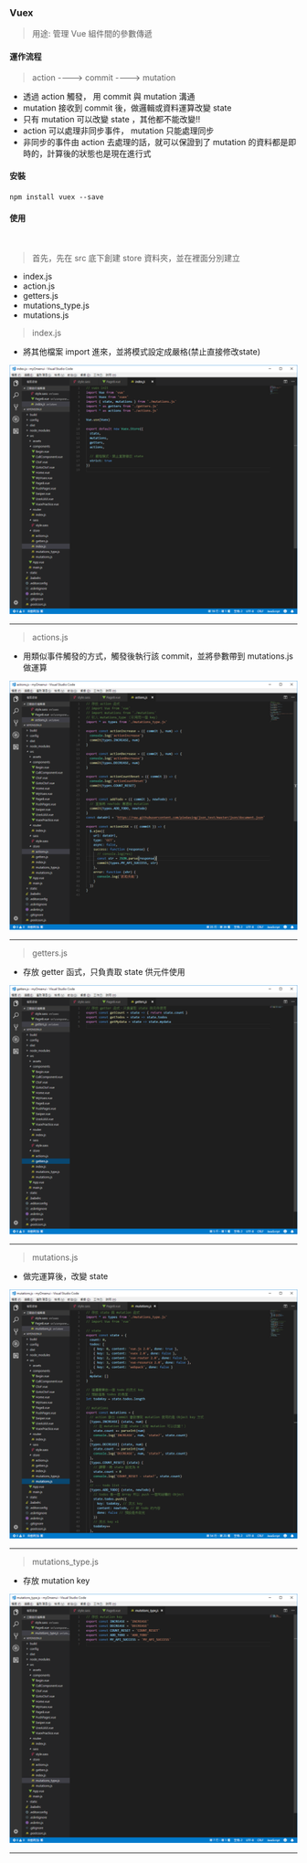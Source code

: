 ### Vuex

> 用途: 管理 Vue 組件間的參數傳遞

#### 運作流程

> action ----> commit ----> mutation

* 透過 action 觸發， 用 commit 與 mutation 溝通
* mutation 接收到 commit 後，做邏輯或資料運算改變 state
* 只有 mutation 可以改變 state ，其他都不能改變!!
* action 可以處理非同步事件， mutation 只能處理同步
* 非同步的事件由 action 去處理的話，就可以保證到了 mutation 的資料都是即時的，計算後的狀態也是現在進行式

#### 安裝

    npm install vuex --save

#### 使用
    
> 首先，先在 src 底下創建 store 資料夾，並在裡面分別建立

* index.js
* action.js
* getters.js
* mutations_type.js
* mutations.js

> index.js

* 將其他檔案 import 進來，並將模式設定成嚴格(禁止直接修改state)

![index.js](https://github.com/piedasing/vue-cli/blob/swiper/imgs/vuex/index.png "index.js")

***

> actions.js

* 用類似事件觸發的方式，觸發後執行該 commit，並將參數帶到 mutations.js 做運算

![actions.js](https://github.com/piedasing/vue-cli/blob/swiper/imgs/vuex/actions.png "actions.js")

***

> getters.js

* 存放 getter 函式，只負責取 state 供元件使用

![getters.js](https://github.com/piedasing/vue-cli/blob/swiper/imgs/vuex/getters.png "getters.js")

***

> mutations.js

* 做完運算後，改變 state

![mustations.js](https://github.com/piedasing/vue-cli/blob/swiper/imgs/vuex/mutations.png "mutation.js")

***

> mutations_type.js

* 存放 mutation key

![mutations_type.js](https://github.com/piedasing/vue-cli/blob/swiper/imgs/vuex/mutation_type.png "mutations_type.js")

***





